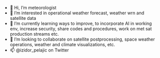 - 👋 Hi, I’m meteorologist
- 👀 I’m interested in operational weather forecast, weather wrn and satellite data
- 🌱 I’m currently learning ways to improve, to incorporate AI in working env, increase security, share codes and procedures, work on met sat production streams etc.
- 💞️ I’m looking to collaborate on satellite postprocessing, space weather operations, weather and climate visualizations, etc.
- 📫 @izidor_pelajic on Twitter 

<!---
ipelajic/ipelajic is a ✨ special ✨ repository because its `README.md` (this file) appears on your GitHub profile.
You can click the Preview link to take a look at your changes.
--->
